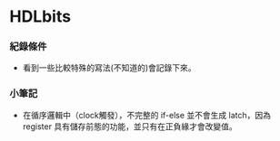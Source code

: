 # HDLbits

### 紀錄條件
- 看到一些比較特殊的寫法(不知道的)會記錄下來。

### 小筆記
- 在循序邏輯中（clock觸發），不完整的 if-else 並不會生成 latch，因為 register 具有儲存前態的功能，並只有在正負緣才會改變值。
